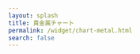 ```yaml
---
layout: splash
title: 貴金属チャート
permalink: /widget/chart-metal.html
search: false
---
```

<div id="rate_pc" style="height:80vh;">
<!-- TradingView Widget BEGIN -->
<script type="text/javascript" src="https://s3.tradingview.com/tv.js"></script>
<script type="text/javascript">
new TradingView.widget({
  "autosize": true,
  "symbol": "XAUUSD/31.1035*USDJPY",
  "interval": "D",
  "timezone": "Asia/Tokyo",
  "theme": "Light",
  "style": "1",
  "locale": "ja",
  "toolbar_bg": "#f1f3f6",
  "enable_publishing": false,
  "withdateranges": true,
  "allow_symbol_change": true,
  "watchlist": [
    "XAUUSD/31.1035*USDJPY",
    "XPTUSD/31.1035*USDJPY",
    "XAGUSD/31.1035*USDJPY"
  ],
  "hideideas": true,
  "show_popup_button": true,
  "popup_width": "1200",
  "popup_height": "700",
  "referral_id": "3971"
});
</script>
<!-- TradingView Widget END -->
</div>